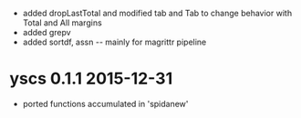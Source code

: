 * added dropLastTotal and modified tab and Tab to change behavior with Total and All margins
* added grepv
* added sortdf, assn -- mainly for magrittr pipeline

# yscs 0.1.1 2015-12-31

* ported functions accumulated in 'spidanew'

